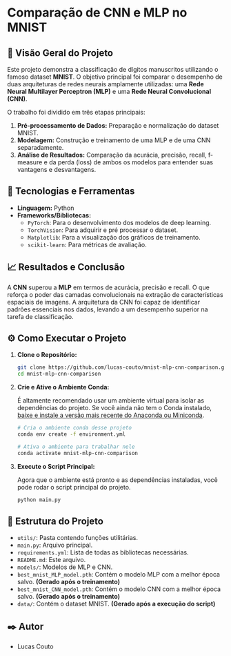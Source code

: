 # Comparação de CNN e MLP no MNIST

## 🤖 Visão Geral do Projeto

Este projeto demonstra a classificação de dígitos manuscritos utilizando o famoso dataset **MNIST**. O objetivo principal foi comparar o desempenho de duas arquiteturas de redes neurais amplamente utilizadas: uma **Rede Neural Multilayer Perceptron (MLP)** e uma **Rede Neural Convolucional (CNN)**.

O trabalho foi dividido em três etapas principais:

1.  **Pré-processamento de Dados:** Preparação e normalização do dataset MNIST.
2.  **Modelagem:** Construção e treinamento de uma MLP e de uma CNN separadamente.
3.  **Análise de Resultados:** Comparação da acurácia, precisão, recall, f-measure e da perda (loss) de ambos os modelos para entender suas vantagens e desvantagens.

## 🚀 Tecnologias e Ferramentas

- **Linguagem:** Python
- **Frameworks/Bibliotecas:**
  - `PyTorch`: Para o desenvolvimento dos modelos de deep learning.
  - `TorchVision`: Para adquirir e pré processar o dataset.
  - `Matplotlib`: Para a visualização dos gráficos de treinamento.
  - `scikit-learn`: Para métricas de avaliação.

## 📈 Resultados e Conclusão

A **CNN** superou a **MLP** em termos de acurácia, precisão e recall. O que reforça o poder das camadas convolucionais na extração de características espaciais de imagens. A arquitetura da CNN foi capaz de identificar padrões essenciais nos dados, levando a um desempenho superior na tarefa de classificação.

## ⚙️ Como Executar o Projeto

1.  **Clone o Repositório:**

    ```bash
    git clone https://github.com/lucas-couto/mnist-mlp-cnn-comparison.git
    cd mnist-mlp-cnn-comparison
    ```

2.  **Crie e Ative o Ambiente Conda:**

    É altamente recomendado usar um ambiente virtual para isolar as dependências do projeto. Se você ainda não tem o Conda instalado, [baixe e instale a versão mais recente do Anaconda ou Miniconda](https://docs.conda.io/en/latest/miniconda.html).

    ```bash
    # Cria o ambiente conda desse projeto
    conda env create -f environment.yml

    # Ativa o ambiente para trabalhar nele
    conda activate mnist-mlp-cnn-comparison
    ```

3.  **Execute o Script Principal:**

    Agora que o ambiente está pronto e as dependências instaladas, você pode rodar o script principal do projeto.

    ```bash
    python main.py
    ```

## 📂 Estrutura do Projeto

- `utils/`: Pasta contendo funções utilitárias.
- `main.py`: Arquivo principal.
- `requirements.yml`: Lista de todas as bibliotecas necessárias.
- `README.md`: Este arquivo.
- `models/`: Modelos de MLP e CNN.
- `best_mnist_MLP_model.pth`: Contém o modelo MLP com a melhor época salvo. **(Gerado após o treinamento)**
- `best_mnist_CNN_model.pth`: Contém o modelo CNN com a melhor época salvo. **(Gerado após o treinamento)**
- `data/`: Contém o dataset MNIST. **(Gerado após a execução do script)**

## ✒️ Autor

- Lucas Couto
